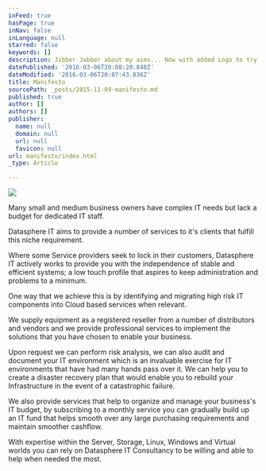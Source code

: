 ```yaml
---
inFeed: true
hasPage: true
inNav: false
inLanguage: null
starred: false
keywords: []
description: Jibber Jabber about my aims... Now with added Logo to try and key on to some colours...
datePublished: '2016-03-06T20:08:20.848Z'
dateModified: '2016-03-06T20:07:43.836Z'
title: Manifesto
sourcePath: _posts/2015-11-09-manifesto.md
published: true
author: []
authors: []
publisher:
  name: null
  domain: null
  url: null
  favicon: null
url: manifesto/index.html
_type: Article

---
```

![](https://the-grid-user-content.s3-us-west-2.amazonaws.com/3f924ae7-500b-459c-bcbe-6ab79022921e.png)

Many small and medium business owners have complex IT needs but lack a budget for dedicated IT staff.

Datasphere IT aims to provide a number of services to it's clients that fulfill this niche requirement.

Where some Service providers seek to lock in their customers, Datasphere IT actively works to provide you with the independence of stable and efficient systems; a low touch profile that aspires to keep administration and problems to a minimum.

One way that we achieve this is by identifying and migrating high risk IT components into Cloud based services when relevant.

We supply equipment as a registered reseller from a number of distributors and vendors and we provide professional services to implement the solutions that you have chosen to enable your business. 

Upon request we can perform risk analysis, we can also audit and document your IT environment which is an invaluable exercise for IT environments that have had many hands pass over it. We can help you to create a disaster recovery plan that would enable you to rebuild your Infrastructure in the event of a catastrophic failure.

We also provide services that help to organize and manage your business's IT budget, by subscribing to a monthly service you can gradually build up an IT fund that helps smooth over any large purchasing requirements and maintain smoother cashflow.

With expertise within the Server, Storage, Linux, Windows and Virtual worlds you can rely on Datasphere IT Consultancy to be willing and able to help when needed the most.